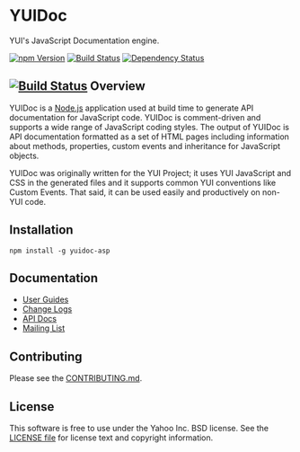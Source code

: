 YUIDoc
======

YUI's JavaScript Documentation engine.

[![npm Version](https://img.shields.io/npm/v/yuidocjs.svg?style=flat-square)](https://www.npmjs.org/package/yuidocjs)
[![Build Status](http://img.shields.io/travis/yui/yuidoc.svg?style=flat-square)](https://travis-ci.org/yui/yuidoc)
[![Dependency Status](https://img.shields.io/david/yui/yuidoc.svg?style=flat-square)](https://david-dm.org/yui/yuidoc)

[![Build Status](https://travis-ci.org/mborman/yuidoc-asp.png)](https://travis-ci.org/mborman/yuidoc-asp)
Overview
--------

YUIDoc is a [Node.js](http://nodejs.org/) application used at build time to
generate API documentation for JavaScript code. YUIDoc is comment-driven and supports a wide
range of JavaScript coding styles. The output of YUIDoc is API documentation formatted as a
set of HTML pages including information about methods, properties, custom events and
inheritance for JavaScript objects.

YUIDoc was originally written for the YUI Project; it uses YUI JavaScript and CSS in the
generated files and it supports common YUI conventions like Custom Events. That said,
it can be used easily and productively on non-YUI code.

Installation
------------

    npm install -g yuidoc-asp

Documentation
-------------

* [User Guides](http://yui.github.io/yuidoc/)
* [Change Logs](https://github.com/yui/yuidoc/releases)
* [API Docs](http://yui.github.io/yuidoc/api/)
* [Mailing List](https://groups.google.com/forum/#!forum/yuidoc)

Contributing
------------

Please see the [CONTRIBUTING.md](CONTRIBUTING.md).

License
-------

This software is free to use under the Yahoo Inc. BSD license. See the [LICENSE file](LICENSE) for license text and copyright information.
